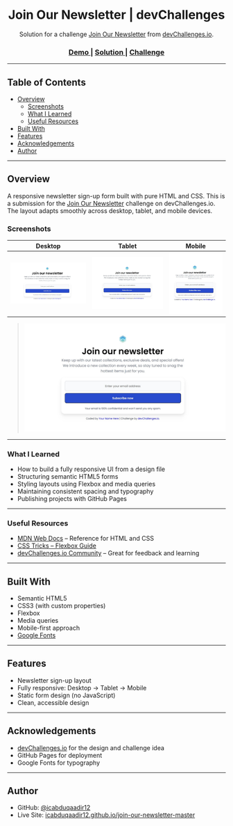 <h1 align="center">Join Our Newsletter | devChallenges</h1>

<div align="center">
   Solution for a challenge <a href="https://devchallenges.io/challenge/join-our-newsletter" target="_blank">Join Our Newsletter</a> from <a href="https://devchallenges.io" target="_blank">devChallenges.io</a>.
</div>

<div align="center">
  <h3>
    <a href="https://icabduqaadir12.github.io/join-our-newsletter-master/">
      Demo
    </a>
    <span> | </span>
    <a href="https://github.com/icabduqaadir12/join-our-newsletter-master">
      Solution
    </a>
    <span> | </span>
    <a href="https://devchallenges.io/challenges/llKNYzM9xi8d3RmykVf6">
      Challenge
    </a>
  </h3>
</div>

---

## Table of Contents

- [Overview](#overview)
  - [Screenshots](#screenshots)
  - [What I Learned](#what-i-learned)
  - [Useful Resources](#useful-resources)
- [Built With](#built-with)
- [Features](#features)
- [Acknowledgements](#acknowledgements)
- [Author](#author)

---

## Overview

A responsive newsletter sign-up form built with pure HTML and CSS. This is a submission for the [Join Our Newsletter](https://devchallenges.io/challenges/llKNYzM9xi8d3RmykVf6) challenge on devChallenges.io. The layout adapts smoothly across desktop, tablet, and mobile devices.

### Screenshots

| Desktop                            | Tablet                            | Mobile                            |
|-----------------------------------|-----------------------------------|-----------------------------------|
| ![Desktop View](design/desktop.jpg) | ![Tablet View](design/tablet.jpg) | ![Mobile View](design/mobile.jpg) |

> ![Project Thumbnail](thumbnail.jpg)

---

### What I Learned

- How to build a fully responsive UI from a design file
- Structuring semantic HTML5 forms
- Styling layouts using Flexbox and media queries
- Maintaining consistent spacing and typography
- Publishing projects with GitHub Pages

---

### Useful Resources

- [MDN Web Docs](https://developer.mozilla.org/) – Reference for HTML and CSS
- [CSS Tricks – Flexbox Guide](https://css-tricks.com/snippets/css/a-guide-to-flexbox/)
- [devChallenges.io Community](https://discord.gg/devchallenges) – Great for feedback and learning

---

## Built With

- Semantic HTML5
- CSS3 (with custom properties)
- Flexbox
- Media queries
- Mobile-first approach
- [Google Fonts](https://fonts.google.com/)

---

## Features

- Newsletter sign-up layout
- Fully responsive: Desktop → Tablet → Mobile
- Static form design (no JavaScript)
- Clean, accessible design

---

## Acknowledgements

- [devChallenges.io](https://devchallenges.io) for the design and challenge idea
- GitHub Pages for deployment
- Google Fonts for typography

---

## Author

- GitHub: [@icabduqaadir12](https://github.com/icabduqaadir12)
- Live Site: [icabduqaadir12.github.io/join-our-newsletter-master](https://icabduqaadir12.github.io/join-our-newsletter-master/)
